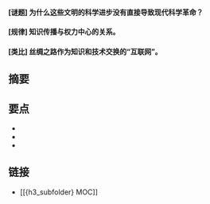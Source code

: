 #### [谜题] 为什么这些文明的科学进步没有直接导致现代科学革命？


#### [规律] 知识传播与权力中心的关系。


#### [类比] 丝绸之路作为知识和技术交换的“互联网”。


## 摘要


## 要点

- 
- 
- 

## 链接

- [[{h3_subfolder} MOC]]
